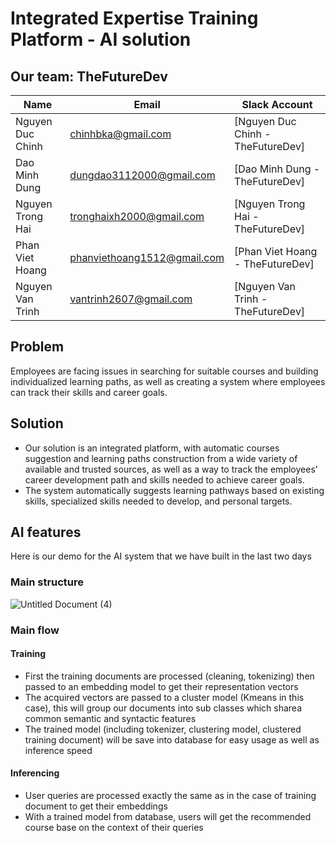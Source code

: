 # Integrated Expertise Training Platform - AI solution

## Our team: TheFutureDev
| Name |Email | Slack Account |
| ------ | --------------- | ---------------- |
| Nguyen Duc Chinh| chinhbka@gmail.com | [Nguyen Duc Chinh - TheFutureDev] |
| Dao Minh Dung | dungdao3112000@gmail.com | [Dao Minh Dung - TheFutureDev] |
| Nguyen Trong Hai | tronghaixh2000@gmail.com | [Nguyen Trong Hai - TheFutureDev] |
| Phan Viet Hoang| phanviethoang1512@gmail.com | [Phan Viet Hoang - TheFutureDev] |
| Nguyen Van Trinh| vantrinh2607@gmail.com | [Nguyen Van Trinh - TheFutureDev] |

## Problem
  Employees are facing issues in searching for suitable courses and building individualized learning paths, as well as creating a system where employees can track their skills and career goals.
  
## Solution
- Our solution is an integrated platform, with automatic courses suggestion and learning paths construction from a wide variety of available and trusted sources, as well as a way to track the employees’ career development path and skills needed to achieve career goals.
- The system automatically suggests learning pathways based on existing skills, specialized skills needed to develop, and personal targets.
  
## AI features
Here is our demo for the AI system that we have built in the last two days
  
### Main structure
![Untitled Document (4)](https://user-images.githubusercontent.com/52401767/99893169-6a584200-2caf-11eb-90d8-0c6e1d5fb60f.png)


### Main flow
#### Training
- First the training documents are processed (cleaning, tokenizing) then passed to an embedding model to get their representation vectors
- The acquired vectors are passed to a cluster model (Kmeans in this case), this will group our documents into sub classes which sharea common semantic and syntactic features
- The trained model (including tokenizer, clustering model, clustered training document) will be save into database for easy usage as well as inference speed
#### Inferencing
- User queries are processed exactly the same as in the case of training document to get their embeddings
- With a trained model from database, users will get the recommended course base on the context of their queries
